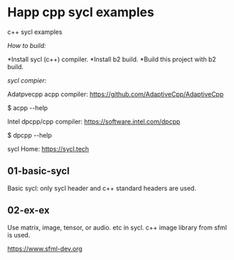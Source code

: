 Happ cpp sycl examples
================================================================================

c++ sycl examples

*How to build:*

*Install sycl (c++) compiler.
*Install b2 build.
*Build this project with b2 build.

*sycl compier:*

Adatpvecpp acpp compiler: https://github.com/AdaptiveCpp/AdaptiveCpp

$ acpp --help

Intel dpcpp/cpp compiler: https://software.intel.com/dpcpp

$ dpcpp --help

sycl Home: https://sycl.tech

01-basic-sycl
--------------------------------------------------

Basic sycl: only sycl header and c++ standard headers are used.

02-ex-ex
--------------------------------------------------

Use matrix, image, tensor, or audio. etc in sycl. c++ image library from sfml is used.

https://www.sfml-dev.org



